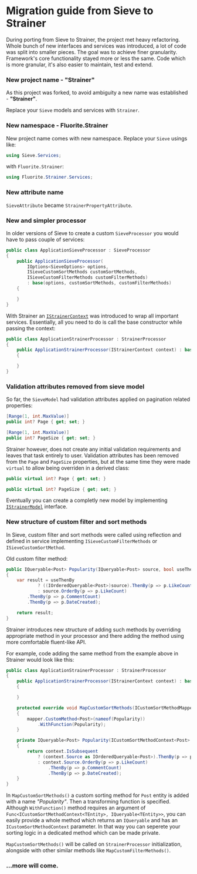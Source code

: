# Migration guide from Sieve to Strainer

During porting from Sieve to Strainer, the project met heavy refactoring. Whole bunch of new interfaces and services was introduced, a lot of code was split into smaller pieces. The goal was to achieve finer granularity. Framework's core functionality stayed more or less the same. Code which is more granular, it's also easier to maintain, test and extend.

### New project name - "Strainer"

As this project was forked, to avoid ambiguity a new name was established - **"Strainer"**.

Replace your `Sieve` models and services with `Strainer`.

### New namespace - Fluorite.Strainer

New project name comes with new namespace. Replace your `Sieve` usings like:

```cs
using Sieve.Services;
```

with `Fluorite.Strainer`:

```cs
using Fluorite.Strainer.Services;
```

### New attribute name

`SieveAttribute` became `StrainerPropertyAttribute`.

### New and simpler processor

In older versions of Sieve to create a custom `SieveProcessor` you would have to pass couple of services:

```cs
public class ApplicationSieveProcessor : SieveProcessor
{
    public ApplicationSieveProcessor(
        IOptions<SieveOptions> options, 
        ISieveCustomSortMethods customSortMethods, 
        ISieveCustomFilterMethods customFilterMethods) 
        : base(options, customSortMethods, customFilterMethods)
    {

    }
}
```

With Strainer an [`IStrainerContext`](https://gitlab.com/fluorite/strainer/blob/master/src/Strainer/Services/IStrainerContext.cs) was introduced to wrap all important services. Essentially, all you need to do is call the base constructor while passing the context:

```cs
public class ApplicationStrainerProcessor : StrainerProcessor
{
    public ApplicationStrainerProcessor(IStrainerContext context) : base(context)
    {

    }
}
```

### Validation attributes removed from sieve model

So far, the `SieveModel` had validation attributes applied on pagination related properties:

```cs
[Range(1, int.MaxValue)]
public int? Page { get; set; }

[Range(1, int.MaxValue)]
public int? PageSize { get; set; }
```

Strainer however, does not create any initial validation requirements and leaves that task entirely to user. Validation attributes has been removed from the `Page` and `PageSize` properties, but at the same time they were made `virtual` to allow being overriden in a derived class:

```cs
public virtual int? Page { get; set; }

public virtual int? PageSize { get; set; }
```

 Eventually you can create a completly new model by implementing [`IStrainerModel`](https://gitlab.com/fluorite/strainer/blob/master/src/Strainer/Models/IStrainerModel.cs) interface.

### New structure of custom filter and sort methods

In Sieve, custom filter and sort methods were called using reflection and defined in service implementing `ISieveCustomFilterMethods` or `ISieveCustomSortMethod`.

Old custom filter method:

```cs
public IQueryable<Post> Popularity(IQueryable<Post> source, bool useThenBy, bool desc)
{
    var result = useThenBy
            ? ((IOrderedQueryable<Post>)source).ThenBy(p => p.LikeCount)
            : source.OrderBy(p => p.LikeCount)
        .ThenBy(p => p.CommentCount)
        .ThenBy(p => p.DateCreated);

    return result;
}
```

Strainer introduces new structure of adding such methods by overriding appropriate method in your processor and there adding the method using more comfortable fluent-like API.

For example, code adding the same method from the example above in Strainer would look like this:

```cs
public class ApplicationStrainerProcessor : StrainerProcessor
{
    public ApplicationStrainerProcessor(IStrainerContext context) : base(context)
    {

    }

    protected override void MapCustomSortMethods(ICustomSortMethodMapper mapper)
    {
        mapper.CustomMethod<Post>(nameof(Popularity))
            .WithFunction(Popularity);
    }

    private IQueryable<Post> Popularity(ICustomSortMethodContext<Post> context)
    {
        return context.IsSubsequent
            ? (context.Source as IOrderedQueryable<Post>).ThenBy(p => p.LikeCount)
            : context.Source.OrderBy(p => p.LikeCount)
                .ThenBy(p => p.CommentCount)
                .ThenBy(p => p.DateCreated);
    }
}
```

In `MapCustomSortMethods()` a custom sorting method for `Post` entity is added with a name _"Popularity"_. Then a transforming function is specified. Although `WithFunction()` method requires an argument of `Func<ICustomSortMethodContext<TEntity>, IQueryable<TEntity>>`, you can easily provide a whole method which returns an `IQueryable` and has an `ICustomSortMethodContext` parameter. In that way you can seperete your sorting logic in a dedicated method which can be made private.

`MapCustomSortMethods()` will be called on `StrainerProcessor` initialization, alongside with other similar methods like `MapCustomFilterMethods()`.

### ...more will come.
